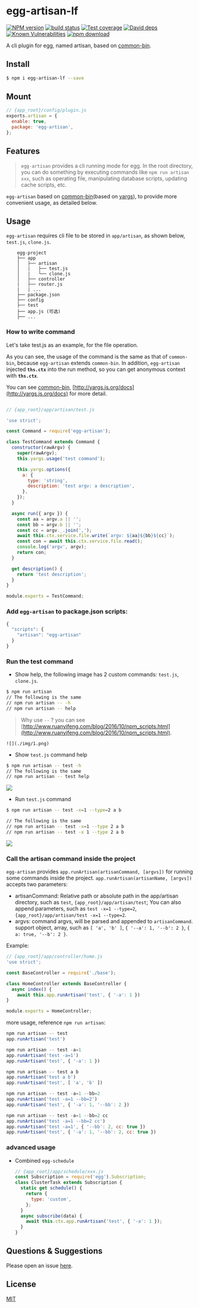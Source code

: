 # egg-artisan-lf

[![NPM version][npm-image]][npm-url]
[![build status][travis-image]][travis-url]
[![Test coverage][codecov-image]][codecov-url]
[![David deps][david-image]][david-url]
[![Known Vulnerabilities][snyk-image]][snyk-url]
[![npm download][download-image]][download-url]

[npm-image]: https://img.shields.io/npm/v/egg-artisan.svg?style=flat-square
[npm-url]: https://npmjs.org/package/egg-artisan
[travis-image]: https://img.shields.io/travis/zzzs/egg-artisan.svg?style=flat-square
[travis-url]: https://travis-ci.org/zzzs/egg-artisan
[codecov-image]: https://img.shields.io/codecov/c/github/zzzs/egg-artisan.svg?style=flat-square
[codecov-url]: https://codecov.io/github/zzzs/egg-artisan?branch=master
[david-image]: https://img.shields.io/david/zzzs/egg-artisan.svg?style=flat-square
[david-url]: https://david-dm.org/zzzs/egg-artisan
[snyk-image]: https://snyk.io/test/npm/egg-artisan/badge.svg?style=flat-square
[snyk-url]: https://snyk.io/test/npm/egg-artisan
[download-image]: https://img.shields.io/npm/dm/egg-artisan.svg?style=flat-square
[download-url]: https://npmjs.org/package/egg-artisan

A cli plugin for egg, named artisan, based on [common-bin](https://github.com/node-modules/common-bin).

## Install

```bash
$ npm i egg-artisan-lf --save
```

## Mount

```js
// {app_root}/config/plugin.js
exports.artisan = {
  enable: true,
  package: 'egg-artisan',
};
```

## Features

> `egg-artisan` provides a cli running mode for egg. In the root directory, you can do something by executing commands like `npm run artisan xxx`, such as operating file, manipulating database scripts, updating cache scripts, etc.

`egg-artisan` based on [common-bin](https://github.com/node-modules/common-bin)(based on [yargs](https://github.com/yargs/yargs)), to provide more convenient usage, as detailed below.

## Usage

`egg-artisan` requires cli file to be stored in `app/artisan`, as shown below, `test.js`, `clone.js`.

```
    egg-project
    ├── app
    │   ├── artisan
    │   |   ├── test.js
    │   |   └── clone.js
    │   ├── controller
    |   ├── router.js
    |   | ...
    ├── package.json
    ├── config
    ├── test
    ├── app.js (可选)
    ├── ...

```

### How to write command
Let's take test.js as an example, for the file operation.

As you can see, the usage of the command is the same as that of `common-bin`, because `egg-artisan` extends `common-bin`. In addition, `egg-artisan` injected **`ths.ctx`** into the run method, so you can get anonymous context with **`ths.ctx`**.

You can see [common-bin](https://github.com/node-modules/common-bin), [http://yargs.js.org/docs](http://yargs.js.org/docs) for more detail.
```js

// {app_root}/app/artisan/test.js

'use strict';

const Command = require('egg-artisan');

class TestCommand extends Command {
  constructor(rawArgv) {
    super(rawArgv);
    this.yargs.usage('test command');

    this.yargs.options({
      a: {
        type: 'string',
        description: 'test argv: a description',
      },
    });
  }

  async run({ argv }) {
    const aa = argv.a || '';
    const bb = argv.b || '';
    const cc = argv._.join(',');
    await this.ctx.service.file.write(`argv: ${aa}${bb}${cc}`);
    const con = await this.ctx.service.file.read();
    console.log('argv', argv);
    return con;
  }

  get description() {
    return 'test description';
  }
}

module.exports = TestCommand;
```

### Add `egg-artisan` to package.json scripts:

```js
{
  "scripts": {
    "artisan": "egg-artisan"
  }
}
```

### Run the test command

- Show help, the following image has 2 custom commands: `test.js`, `clone.js`.
```bash
$ npm run artisan
// The following is the same
// npm run artisan -- -h
// npm run artisan -- help
```
> Why use `--` ? you can see [http://www.ruanyifeng.com/blog/2016/10/npm_scripts.html](http://www.ruanyifeng.com/blog/2016/10/npm_scripts.html).

    ![](./img/1.png)

- Show `test.js` command help
```bash
$ npm run artisan -- test -h
// The following is the same
// npm run artisan -- test help
```
![](./img/2.png)

- Run `test.js` command
```bash
$ npm run artisan -- test -x=1 --type=2 a b

// The following is the same
// npm run artisan -- test -x=1 --type 2 a b
// npm run artisan -- test -x 1 --type 2 a b
```
![](./img/3.png)


### Call the artisan command inside the project
`egg-artisan` provides `app.runArtisan(artisanCommand, [argvs])` for running some commands inside the project. `app.runArtisan(artisanName, [argvs])` accepts two parameters:
 
 - artisanCommand: Relative path or absolute path in the app/artisan directory, such as `test`, `{app_root}/app/artisan/test`; You can also append parameters, such as `test -x=1 --type=2`, `{app_root}/app/artisan/test -x=1 --type=2`.
 - argvs: command argvs, will be parsed and appended to `artisanCommand`. support object, array, such as `[ 'a', 'b' ]`, `{ '--a': 1, '--b': 2 }`, `{ a: true, '--b': 2 }`.


Example:

```js
// {app_root}/app/controller/home.js 
'use strict';

const BaseController = require('./base');

class HomeController extends BaseController {
  async index() {
    await this.app.runArtisan('test', { '-a': 1 })
}

module.exports = HomeController;
```

more usage, reference `npm run artisan`:

```js
npm run artisan -- test
app.runArtisan('test')

npm run artisan -- test -a=1
app.runArtisan('test -a=1')
app.runArtisan('test', { '-a': 1 })

npm run artisan -- test a b
app.runArtisan('test a b')
app.runArtisan('test', [ 'a', 'b' ])

npm run artisan -- test -a=1 --bb=2
app.runArtisan('test -a=1 --bb=2')
app.runArtisan('test', { '-a': 1, '--bb': 2 })

npm run artisan -- test -a=1 --bb=2 cc
app.runArtisan('test -a=1 --bb=2 cc')
app.runArtisan('test -a=1', { '--bb': 2, cc: true })
app.runArtisan('test', { '-a': 1, '--bb': 2, cc: true })

```

### advanced usage

- Combined `egg-schedule`

    ```js
    // {app_root}/app/schedule/xxx.js
    const Subscription = require('egg').Subscription;
    class ClusterTask extends Subscription {
      static get schedule() {
        return {
          type: 'custom',
        };
      }
      async subscribe(data) {
        await this.ctx.app.runArtisan('test', { '-a': 1 });
      }
    }
    ```

## Questions & Suggestions

Please open an issue [here](https://github.com/zzzs/egg/issues).

## License

[MIT](LICENSE)
